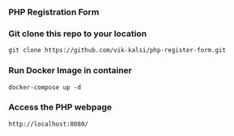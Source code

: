 <h3>PHP Registration Form</h3>


### Git clone this repo to your location
```
git clone https://github.com/vik-kalsi/php-register-form.git
```


### Run Docker Image in container
```
docker-compose up -d
```


### Access the PHP webpage
```
http://localhost:8080/
```